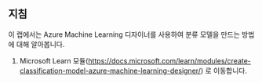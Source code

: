 ﻿---
lab:
    title: 'Azure Machine Learning 디자이너를 사용하여 분류 모델 만들기'
---

## 지침
이 랩에서는 Azure Machine Learning 디자이너를 사용하여 분류 모델을 만드는 방법에 대해 알아봅니다.

1.	Microsoft Learn 모듈(https://docs.microsoft.com/learn/modules/create-classification-model-azure-machine-learning-designer/) 로 이동합니다.
